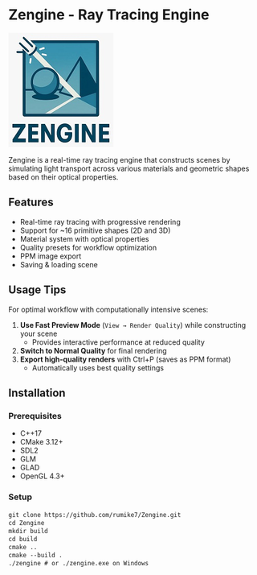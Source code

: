 # Zengine - Ray Tracing Engine

![Zengine Logo](assets/logo.jpeg) 

Zengine is a real-time ray tracing engine that constructs scenes by simulating light transport across various materials and geometric shapes based on their optical properties.

## Features

- Real-time ray tracing with progressive rendering
- Support for ~16 primitive shapes (2D and 3D)
- Material system with optical properties
- Quality presets for workflow optimization
- PPM image export
- Saving & loading scene

## Usage Tips

For optimal workflow with computationally intensive scenes:

1. **Use Fast Preview Mode** (`View → Render Quality`) while constructing your scene
   - Provides interactive performance at reduced quality
2. **Switch to Normal Quality** for final rendering
3. **Export high-quality renders** with Ctrl+P (saves as PPM format)
   - Automatically uses best quality settings

## Installation

### Prerequisites

- C++17
- CMake 3.12+
- SDL2
- GLM
- GLAD
- OpenGL 4.3+

### Setup 
```
git clone https://github.com/rumike7/Zengine.git
cd Zengine
mkdir build 
cd build 
cmake ..
cmake --build .
./zengine # or ./zengine.exe on Windows 
```